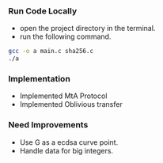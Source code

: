 ### Run Code Locally

- open the project directory in the terminal.
- run the following command.
```sh
gcc -o a main.c sha256.c 
./a
```
	  

### Implementation
- Implemented MtA Protocol
- Implemented Oblivious transfer

### Need Improvements
- Use G as a ecdsa curve point.
- Handle data for big integers.

